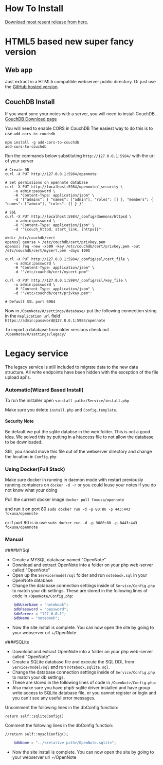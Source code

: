# How To Install
[Download most resent release from here.][Download]

# HTML5 based new super fancy version
## Web app
Just extract in a HTML5 compatible webserver public directory. Or just use the [GitHub hosted version](https://foxusa.github.io/OpenNote/OpenNote/).

## CouchDB Install
If you want sync your notes with a server, you will need to install CouchDB.
[CouchDB Download page](http://couchdb.apache.org/)

You will need to enable CORS in CouchDB
The easiest way to do this is to use `add-cors-to-couchdb`
```shell
npm install -g add-cors-to-couchdb
add-cors-to-couchdb
```

Run the commands below substituting `http://127.0.0.1:5984/` with the url of your server
```shell
# Create DB
curl -X PUT http://127.0.0.1:5984/opennote

# Set permissions on opennote database
curl -X PUT http://localhost:5984/opennote/_security \
	-u admin:password \
	-H "Content-Type: application/json" \
	-d '{"admins": { "names": ["admin"], "roles": [] }, "members": { "names": ["admin"], "roles": [] } }'

# SSL
curl -X PUT http://localhost:5984/_config/daemons/httpsd \
	-u admin:password \
	-H "Content-Type: application/json" \
	-d '"{couch_httpd, start_link, [https]}"'

mkdir /etc/couchdb/cert
openssl genrsa > /etc/couchdb/cert/privkey.pem
openssl req -new -x509 -key /etc/couchdb/cert/privkey.pem -out /etc/couchdb/cert/mycert.pem -days 1095

curl -X PUT http://127.0.0.1:5984/_config/ssl/cert_file \
	-u admin:password \
	-H "Content-Type: application/json" \
	-d '"/etc/couchdb/cert/mycert.pem"'

curl -X PUT http://127.0.0.1:5984/_config/ssl/key_file \
	-u admin:password \
	-H "Content-Type: application/json" \
	-d '"/etc/couchdb/cert/privkey.pem"'

# Default SSL port 6984
```

Now in `/OpenNote/#/settings/database/` put the following connection string in the `Replication url` field `https://admin:password@127.0.0.1:5984/opennote`

To import a database from older versions check out `/OpenNote/#/settings/legacy/`

# Legacy service
The legacy service is still included to migrate data to the new data structure.
All write endpoints have been hidden with the exception of the file upload api's.

### Automatic(Wizard Based Install)
To run the installer open
`<install path>/Service/install.php`

Make sure you delete `install.php` and `Config.template`.

#### Security Note
Be default we put the sqlite databse in the web folder. This is not a good idea. We solved this by putting in a htaccess file to not allow the database to be downloaded.

Still, you should move this file out of the webserver directory and change the location in `Config.php`

### Using Docker(Full Stack)
Make sure docker in running in daemon mode with restart previously running containers on
`docker -d -r` or you could louse your notes if you do not know what your doing

Pull the current docker image
`docker pull foxusa/opennote`

and run it on port 80
`sudo docker run -d -p 80:80 -p 443:443 foxusa/opennote`

or if port 80 is in use
`sudo docker run -d -p 8080:80 -p 8443:443 foxusa/opennote`

### Manual
####MYSql
- Create a MYSQL database named "OpenNote"
- Download and extract OpenNote into a folder on your php web-server called "OpenNote"
- Open up the `Service/model/sql` folder and run `notebook.sql` in your OpenNote database
- Change the database connection settings inside of `Service/Config.php` to match your db settings.
These are stored in the following lines of code in `/OpenNote/Config.php`:
```php
	$dbUserName = "notebook";
	$dbPassword = "password";
	$dbServer = "127.0.0.1";
	$dbName = "notebook";
```

- Now the site install is complete. You can now open the site by going to your webserver url +/OpenNote

####SQLite
- Download and extract OpenNote into a folder on your php web-server called "OpenNote"
- Create a SQLite database file and execute the SQL DDL from `Service/model/sql` and run `notebook.sqlite.sql`.
- Change the database connection settings inside of `Service/Config.php` to match your db settings.
- These are stored in the following lines of code in `/OpenNote/Config.php`:
- Also make sure you have php5-sqlite driver installed and have group write access to SQLite database file, or you cannot register or login and you can't see any useful error messages.

Uncomment the following lines in the dbConfig function:

`return self::sqliteConfig()`

Comment the following lines in the dbConfig function:

`//return self::mysqlConfig();`

```php
	$dbName = "../<relative path>/OpenNote.sqlite";
```

- Now the site install is complete. You can now open the site by going to your webserver url +/OpenNote

[Download]: https://github.com/FoxUSA/OpenNote/releases
